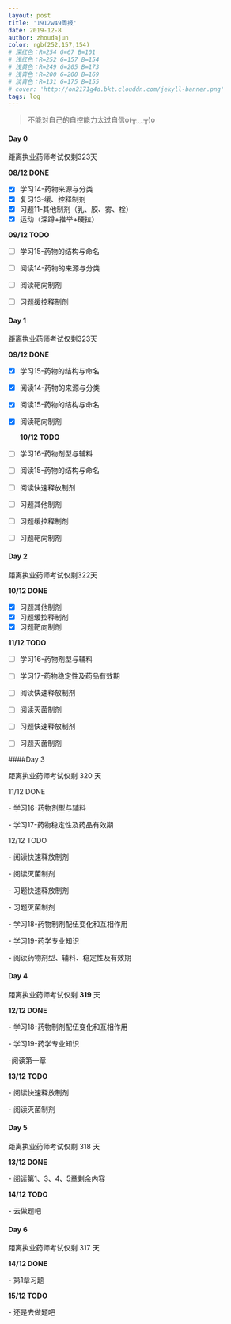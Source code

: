 ```yaml
---
layout: post
title: '1912w49周报'
date: 2019-12-8
author: zhoudajun
color: rgb(252,157,154)
# 深红色：R=254 G=67 B=101
# 浅红色：R=252 G=157 B=154
# 浅黄色：R=249 G=205 B=173
# 浅青色：R=200 G=200 B=169
# 淡青色：R=131 G=175 B=155
# cover: 'http://on2171g4d.bkt.clouddn.com/jekyll-banner.png'
tags: log
---
```


> 不能对自己的自控能力太过自信o(╥﹏╥)o



#### Day 0

距离执业药师考试仅剩323天

**08/12 DONE**

- [x] 学习14-药物来源与分类
- [x] 复习13-缓、控释制剂
- [x] 习题11-其他制剂（乳、胶、雾、栓）
- [x] 运动（深蹲+推举+硬拉）

**09/12 TODO**

- [ ] 学习15-药物的结构与命名
- [ ] 阅读14-药物的来源与分类
- [ ] 阅读靶向制剂
- [ ] 习题缓控释制剂



#### Day 1

距离执业药师考试仅剩323天

**09/12 DONE**

- [x] 学习15-药物的结构与命名

- [x] 阅读14-药物的来源与分类

- [x] 阅读15-药物的结构与命名

- [x] 阅读靶向制剂

  **10/12 TODO**

- [ ] 学习16-药物剂型与辅料
- [ ] 阅读15-药物的结构与命名
- [ ] 阅读快速释放制剂
- [ ] 习题其他制剂
- [ ] 习题缓控释制剂
- [ ] 习题靶向制剂



#### Day 2

距离执业药师考试仅剩322天

**10/12 DONE**

- [x]  习题其他制剂
- [x] 习题缓控释制剂
- [x] 习题靶向制剂

**11/12 TODO**

- [ ] 学习16-药物剂型与辅料
- [ ] 学习17-药物稳定性及药品有效期
- [ ] 阅读快速释放制剂
- [ ] 阅读灭菌制剂
- [ ] 习题快速释放制剂
- [ ] 习题灭菌制剂



####Day 3

距离执业药师考试仅剩 320 天

11/12 DONE

\- 学习16-药物剂型与辅料

\- 学习17-药物稳定性及药品有效期

12/12 TODO

\- 阅读快速释放制剂

\- 阅读灭菌制剂

\- 习题快速释放制剂

\- 习题灭菌制剂

\- 学习18-药物制剂配伍变化和互相作用

\- 学习19-药学专业知识

\- 阅读药物剂型、辅料、稳定性及有效期

#### Day 4

距离执业药师考试仅剩 **319** 天

**12/12 DONE**

\- 学习18-药物制剂配伍变化和互相作用

\- 学习19-药学专业知识

-阅读第一章

**13/12 TODO**

\- 阅读快速释放制剂

\- 阅读灭菌制剂



#### Day 5

距离执业药师考试仅剩 318 天

**13/12 DONE**

\- 阅读第1、3、4、5章剩余内容

**14/12 TODO**

\- 去做题吧



#### Day 6

距离执业药师考试仅剩 317 天

**14/12 DONE**

\- 第1章习题

**15/12 TODO**

\- 还是去做题吧